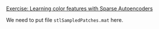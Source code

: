 [Exercise: Learning color features with Sparse Autoencoders]

We need to put file `stlSampledPatches.mat` here.

[Exercise: Learning color features with Sparse Autoencoders]:http://ufldl.stanford.edu/wiki/index.php/Exercise:Learning_color_features_with_Sparse_Autoencoders
